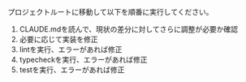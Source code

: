 プロジェクトルートに移動して以下を順番に実行してください。

1. CLAUDE.mdを読んで、現状の差分に対してさらに調整が必要か確認
2. 必要に応じて実装を修正
3. lintを実行、エラーがあれば修正
4. typecheckを実行、エラーがあれば修正
5. testを実行、エラーがあれば修正
